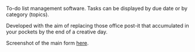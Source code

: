 To-do list management software. 
Tasks can be displayed by due date or by category (topics).

Developed with the aim of replacing those office post-it that accumulated in your pockets by the end of a creative day.

Screenshot of the main form [here](https://raw.githubusercontent.com/DRossyCPNV/LifeProManager/10bff852d719e613700ec413fb34b12077b5d262/LPM-screenshot.jpg). 
